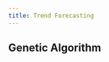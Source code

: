 ```yaml
---
title: Trend Forecasting
---
```

<script src="./assets/mathjax_settings.js" async></script>

## Genetic Algorithm
